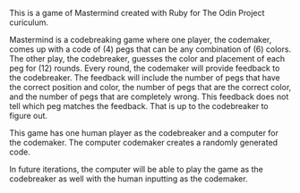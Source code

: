 This is a game of Mastermind created with Ruby for The Odin Project curiculum.

Mastermind is a codebreaking game where one player, the codemaker, comes up with a code of (4) pegs that can be any combination of (6) colors. The other play, the codebreaker, guesses the color and placement of each peg for (12) rounds. Every round, the codemaker will provide feedback to the codebreaker. The feedback will include the number of pegs that have the correct position and color, the number of pegs that are the correct color, and the number of pegs that are completely wrong. This feedback does not tell which peg matches the feedback. That is up to the codebreaker to figure out.

This game has one human player as the codebreaker and a computer for the codemaker. The computer codemaker creates a randomly generated code.

In future iterations, the computer will be able to play the game as the codebreaker as well with the human inputting as the codemaker.
